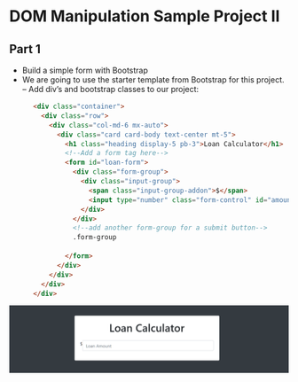 # DOM Manipulation Sample Project II

## Part 1 

- Build a simple form with Bootstrap 
- We are going to use the starter template from Bootstrap for this project.
– Add div’s and bootstrap classes to our project:
```HTML
      <div class="container">
        <div class="row">
          <div class="col-md-6 mx-auto">
            <div class="card card-body text-center mt-5">
              <h1 class="heading display-5 pb-3">Loan Calculator</h1>
              <!--Add a form tag here-->
              <form id="loan-form">
                <div class="form-group">
                  <div class="input-group">
                    <span class="input-group-addon">$</span>
                    <input type="number" class="form-control" id="amount" placeholder="Loan Amount">
                  </div>
                </div>
                <!--add another form-group for a submit button-->
                .form-group     
            
              </form>
            </div>
          </div>
        </div>
      </div>
```
![Dom Project image](./images/domProject1.png)

